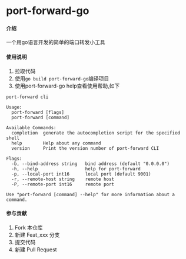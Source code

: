# port-forward-go

#### 介绍
一个用go语言开发的简单的端口转发小工具

#### 使用说明

1.  拉取代码
2.  使用`go build port-forward-go`编译项目
3.  使用port-forward-go help查看使用帮助,如下
```
port-forward cli

Usage:
  port-forward [flags]
  port-forward [command]

Available Commands:
  completion  generate the autocompletion script for the specified shell
  help        Help about any command
  version     Print the version number of port-forward CLI

Flags:
  -b, --bind-address string   bind address (default "0.0.0.0")
  -h, --help                  help for port-forward
  -p, --local-port int16      local port (default 9001)
  -r, --remote-host string    remote host
  -P, --remote-port int16     remote port

Use "port-forward [command] --help" for more information about a command.
```


#### 参与贡献

1.  Fork 本仓库
2.  新建 Feat_xxx 分支
3.  提交代码
4.  新建 Pull Request

